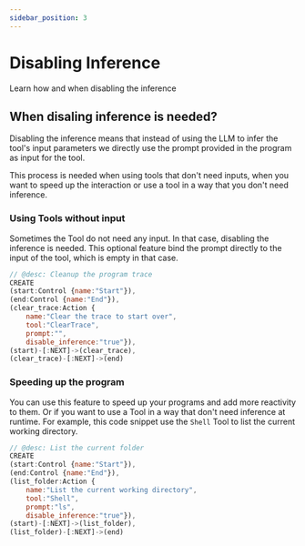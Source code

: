 ```yaml
---
sidebar_position: 3
---
```


# Disabling Inference

Learn how and when disabling the inference

## When disaling inference is needed?

Disabling the inference means that instead of using the LLM to infer the tool's input parameters we directly use the prompt provided in the program as input for the tool. 

This process is needed when using tools that don't need inputs, when you want to speed up the interaction or use a tool in a way that you don't need inference.

### Using Tools without input

Sometimes the Tool do not need any input. In that case, disabling the inference is needed. This optional feature bind the prompt directly to the input of the tool, which is empty in that case.

```javascript title="clear_trace.cypher"
// @desc: Cleanup the program trace
CREATE
(start:Control {name:"Start"}),
(end:Control {name:"End"}),
(clear_trace:Action {
    name:"Clear the trace to start over",
    tool:"ClearTrace",
    prompt:"",
    disable_inference:"true"}),
(start)-[:NEXT]->(clear_trace),
(clear_trace)-[:NEXT]->(end)
```

### Speeding up the program

You can use this feature to speed up your programs and add more reactivity to them.
Or if you want to use a Tool in a way that don't need inference at runtime. For example, this code snippet use the `Shell` Tool to list the current working directory.

```javascript title="list_current_folder.cypher"
// @desc: List the current folder
CREATE
(start:Control {name:"Start"}),
(end:Control {name:"End"}),
(list_folder:Action {
    name:"List the current working directory",
    tool:"Shell",
    prompt:"ls",
    disable_inference:"true"}),
(start)-[:NEXT]->(list_folder),
(list_folder)-[:NEXT]->(end)
```